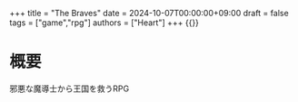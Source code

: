 +++
title = "The Braves"
date = 2024-10-07T00:00:00+09:00
draft = false
tags = ["game","rpg"]
authors = ["Heart"]
+++
{{<youtube Ddso0JsPLYg>}}
# 概要
邪悪な魔導士から王国を救うRPG
